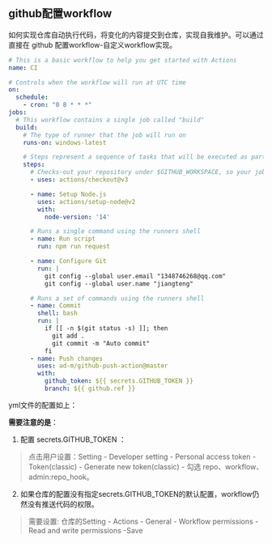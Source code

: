 ## github配置workflow

如何实现仓库自动执行代码，将变化的内容提交到仓库，实现自我维护。可以通过直接在 github 配置workflow-自定义workflow实现。
```yml
# This is a basic workflow to help you get started with Actions
name: CI

# Controls when the workflow will run at UTC time
on:
  schedule:
    - cron: "0 8 * * *"
jobs:
  # This workflow contains a single job called "build"
  build:
    # The type of runner that the job will run on
    runs-on: windows-latest

    # Steps represent a sequence of tasks that will be executed as part of the job
    steps:
      # Checks-out your repository under $GITHUB_WORKSPACE, so your job can access it
      - uses: actions/checkout@v3

      - name: Setup Node.js
        uses: actions/setup-node@v2
        with:
          node-version: '14'

      # Runs a single command using the runners shell
      - name: Run script
        run: npm run request

      - name: Configure Git
        run: |
          git config --global user.email "1348746268@qq.com"
          git config --global user.name "jiangteng"

      # Runs a set of commands using the runners shell
      - name: Commit
        shell: bash
        run: |
          if [[ -n $(git status -s) ]]; then
            git add .
            git commit -m "Auto commit"
          fi
      - name: Push changes
        uses: ad-m/github-push-action@master
        with:
          github_token: ${{ secrets.GITHUB_TOKEN }}
          branch: ${{ github.ref }}

```

yml文件的配置如上：

**需要注意的是**：
1. 配置 secrets.GITHUB_TOKEN ：

> 点击用户设置：Setting - Developer setting - Personal access token - Token(classic) - Generate new token(classic) - 勾选 repo、workflow、 admin:repo_hook。

2. 如果仓库的配置没有指定secrets.GITHUB_TOKEN的默认配置，workflow仍然没有推送代码的权限。
> 需要设置:
仓库的Setting - Actions - General  - Workflow permissions - Read and write permissions -Save
